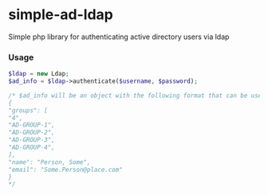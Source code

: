 # simple-ad-ldap
Simple php library for authenticating active directory users via ldap

### Usage
```php
$ldap = new Ldap;
$ad_info = $ldap->authenticate($username, $password);

/* $ad_info will be an object with the following format that can be used to authenticate the user however one wishes
{
"groups": [
"4",
"AD-GROUP-1",
"AD-GROUP-2",
"AD-GROUP-3",
"AD-GROUP-4",
],
"name": "Person, Some",
"email": "Some.Person@place.com"
}
*/

